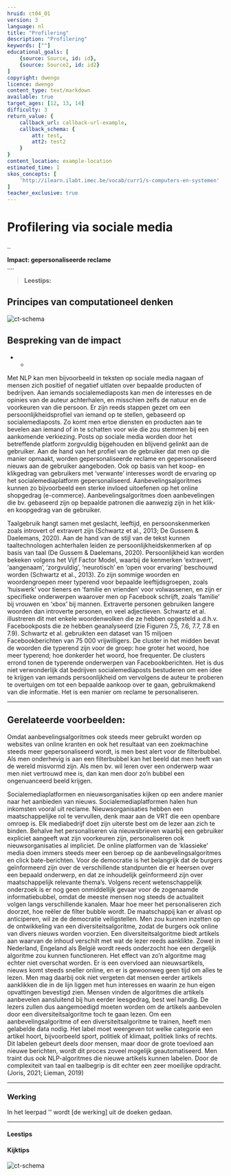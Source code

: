 ```yaml
---
hruid: ct04_01
version: 3
language: nl
title: "Profilering"
description: "Profilering"
keywords: [""]
educational_goals: [
    {source: Source, id: id}, 
    {source: Source2, id: id2}
]
copyright: dwengo
licence: dwengo
content_type: text/markdown
available: true
target_ages: [12, 13, 14]
difficulty: 3
return_value: {
    callback_url: callback-url-example,
    callback_schema: {
        att: test,
        att2: test2
    }
}
content_location: example-location
estimated_time: 1
skos_concepts: [
    'http://ilearn.ilabt.imec.be/vocab/curr1/s-computers-en-systemen'
]
teacher_exclusive: true
---
```

# Profilering via sociale media

..

**Impact: gepersonaliseerde reclame**<br>
....

> **Leestips:**<br>


## Principes van computationeel denken

![ct-schema](@learning-object/m_ct04_01/nl/3)
 
## Bespreking van de impact

-  
    - 

Met NLP kan men bijvoorbeeld in teksten op sociale media nagaan of mensen zich positief of negatief uitlaten over bepaalde producten of bedrijven. Aan iemands socialemediaposts kan men de interesses en de opinies van de auteur achterhalen, en misschien zelfs de natuur en de voorkeuren van die persoon. 
Er zijn reeds stappen gezet om een persoonlijkheidsprofiel van iemand op te stellen, gebaseerd op socialemediaposts. Zo komt men ertoe diensten en producten aan te bevelen aan iemand of in te schatten voor wie die zou stemmen bij een aankomende verkiezing.
Posts op sociale media worden door het betreffende platform zorgvuldig bijgehouden en blijvend gelinkt aan de gebruiker. Aan de hand van het profiel van de gebruiker dat men op die manier opmaakt, worden gepersonaliseerde reclame en gepersonaliseerd nieuws aan de gebruiker aangeboden. Ook op basis van het koop- en klikgedrag van gebruikers met ‘verwante’ interesses wordt de ervaring op het socialemediaplatform gepersonaliseerd. Aanbevelingsalgoritmes kunnen zo bijvoorbeeld een sterke invloed uitoefenen op het online shopgedrag (e-commerce).
Aanbevelingsalgoritmes doen aanbevelingen die bv. gebaseerd zijn op bepaalde patronen die aanwezig zijn in het klik- en koopgedrag van de gebruiker.

Taalgebruik hangt samen met geslacht, leeftijd, en persoonskenmerken zoals introvert of extravert zijn (Schwartz et al., 2013; De Gussem & Daelemans, 2020). Aan de hand van de stijl van de tekst kunnen taaltechnologen achterhalen leiden ze persoonlijkheidskenmerken af op basis van taal (De Gussem & Daelemans, 2020).
Persoonlijkheid kan worden bekeken volgens het Vijf Factor Model, waarbij de kenmerken ‘extravert’, ‘aangenaam’, ‘zorgvuldig’, ‘neurotisch’ en ‘open voor ervaring’ beschouwd worden (Schwartz et al., 2013).
Zo zijn sommige woorden en woordengroepen meer typerend voor bepaalde leeftijdsgroepen, zoals ‘huiswerk’ voor tieners en ‘familie en vrienden’ voor volwassenen, en zijn er specifieke onderwerpen waarover men op Facebook schrijft, zoals ‘familie’ bij vrouwen en ‘xbox’ bij mannen. Extraverte personen gebruiken langere woorden dan introverte personen, en veel adjectieven.
Schwartz et al. illustreren dit met enkele woordenwolken die ze hebben opgesteld a.d.h.v. Facebookposts die ze hebben geanalyseerd (zie Figuren 7.5, 7.6, 7.7, 7.8 en 7.9). Schwartz et al. gebruikten een dataset van 15 miljoen Facebookberichten van 75 000 vrijwilligers. De cluster in het midden bevat de woorden die typerend zijn voor de groep: hoe groter het
woord, hoe meer typerend; hoe donkerder het woord, hoe frequenter. De clusters errond tonen de typerende onderwerpen van Facebookberichten.
Het is dus niet verwonderlijk dat bedrijven socialemediaposts bestuderen om een idee te krijgen van iemands persoonlijkheid om vervolgens de auteur te proberen te overtuigen om tot een bepaalde aankoop over te gaan, gebruikmakend van die informatie. Het is een manier om reclame te personaliseren.


-------------------------------
## Gerelateerde voorbeelden: 

Omdat aanbevelingsalgoritmes ook steeds meer gebruikt worden op websites van online kranten en ook het resultaat van een zoekmachine steeds meer gepersonaliseerd wordt, is men best alert voor de filterbubbel. Als men onderhevig is aan een filterbubbel kan het beeld dat men heeft van de wereld misvormd zijn. Als men bv. wil leren over een onderwerp waar men niet vertrouwd mee is, dan kan men door zo’n bubbel een ongenuanceerd beeld krijgen.

Socialemediaplatformen en nieuwsorganisaties kijken op een andere manier naar het aanbieden van nieuws. Socialemediaplatformen halen hun inkomsten vooral uit reclame. Nieuwsorganisaties hebben een maatschappelijke rol te vervullen, denk maar aan de VRT die een openbare omroep is. Elk mediabedrijf doet zijn uiterste best om de lezer aan zich te binden. Behalve het personaliseren via nieuwsbrieven waarbij een gebruiker expliciet aangeeft wat zijn voorkeuren zijn, personaliseren ook nieuwsorganisaties al impliciet.
De online platformen van de ‘klassieke’ media doen immers steeds meer een beroep op de aanbevelingsalgoritmes en click bate-berichten.
Voor de democratie is het belangrijk dat de burgers geïnformeerd zijn over de verschillende standpunten die er heersen over een bepaald onderwerp, en dat ze inhoudelijk geïnformeerd zijn over maatschappelijk relevante thema’s.
Volgens recent wetenschappelijk onderzoek is er nog geen onmiddellijk gevaar voor de zogenaamde informatiebubbel, omdat de meeste mensen nog steeds de actualiteit volgen langs verschillende kanalen. Maar hoe meer het personaliseren zich doorzet, hoe reëler de filter bubble wordt. De maatschappij kan er alvast op anticiperen, wil ze de democratie veiligstellen.
Men zou kunnen inzetten op de ontwikkeling van een diversiteitsalgoritme, zodat de burgers ook online van divers nieuws worden voorzien. Een diversiteitsalgoritme biedt artikels aan waarvan de inhoud verschilt met wat de lezer reeds aanklikte. Zowel in Nederland, Engeland als België wordt reeds onderzocht hoe een dergelijk algoritme zou kunnen functioneren.
Het effect van zo’n algoritme mag echter niet overschat worden. Er is een overvloed aan nieuwsartikels, nieuws komt steeds sneller online, en er is gewoonweg geen tijd om alles te lezen. Men mag daarbij ook niet vergeten dat mensen eerder artikels aanklikken die in de lijn liggen met hun interesses en waarin ze hun eigen opvattingen bevestigd zien. Mensen vinden de algoritmes
die artikels aanbevelen aansluitend bij hun eerder leesgedrag, best wel handig. De lezers zullen dus aangemoedigd moeten worden om de artikels aanbevolen door een diversiteitsalgoritme toch te gaan lezen. 
Om een aanbevelingsalgoritme of een diversiteitsalgoritme te trainen, heeft men gelabelde data nodig. Het label moet weergeven tot welke categorie een artikel hoort, bijvoorbeeld sport, politiek of klimaat, politiek links of rechts. Dit labelen gebeurt deels door mensen, maar door de grote toevloed aan nieuwe berichten, wordt dit proces zoveel mogelijk geautomatiseerd. Men traint dus
ook NLP-algoritmes die nieuwe artikels kunnen labelen. Door de complexiteit van taal en taalbegrip is dit echter een zeer moeilijke opdracht. (Joris, 2021; Lieman, 2019)

-----------------------------
### Werking 
In het leerpad '' wordt [de werking] uit de doeken gedaan.

-----------------------------
#### Leestips



#### Kijktips


![ct-schema](@learning-object/m_ct04_01/nl/3)
